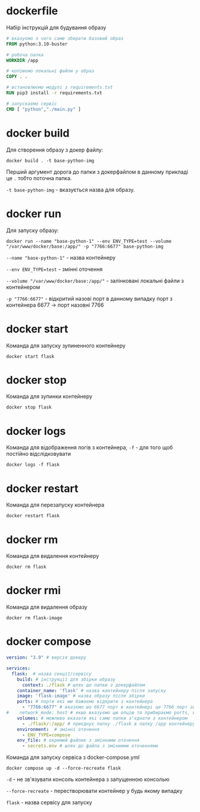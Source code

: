 # dockerfile
Набір інструкцій для будування образу

```dockerfile
# вказуємо з чого саме збирати базовий образ
FROM python:3.10-buster

# робоча папка
WORKDIR /app

# копіюємо локальні файли у образ
COPY . .

# встановлюємо модулі з requirements.txt
RUN pip3 install -r requirements.txt

# запускаємо сервіс
CMD [ "python","./main.py" ]
```

# docker build

Для створення образу з докер файлу: 
```commandline
docker build . -t base-python-img
```
Перший аргумент дорога до папки з докерфайлом в данному прикладі це ``.`` тобто поточна папка.

``-t base-python-img`` - вказується назва для образу.

# docker run

Для запуску образу:
```commandline
docker run --name "base-python-1" --env ENV_TYPE=test --volume "/var/www/docker/base:/app/" -p "7766:6677" base-python-img
```

``--name "base-python-1"`` - назва контейнеру

``--env ENV_TYPE=test`` - змінні оточення

``--volume "/var/www/docker/base:/app/"`` - залінковані локальні файли з контейнером

``-p "7766:6677"`` - відкритий назові порт в данному випадку порт з контейнера 6677 -> порт назовні 7766

# docker start
Команда для запуску зупиненного контейнеру
```commandline
docker start flask
```
# docker stop
Команда для зупинки контейнеру
```commandline
docker stop flask
```
# docker logs
Команда для відображення логів з контейнера, ``-f`` - для того щоб постійно відслідковувати
```commandline
docker logs -f flask
```
# docker restart
Команда для перезапуску контейнера
```commandline
docker restart flask
```

# docker rm
Команда для видалення контейнеру
```commandline
docker rm flask
```
# docker rmi
Команда для видалення образу
```commandline
docker rm flask-image
```
# docker compose

```yml
version: "3.9" # версія докеру

services:
  flask:  # назва секції/сервісу
    build: # інструкції для збірки образу
      context: ./flask # шлях до папки з докерфайлом
    container_name: 'flask' # назва контейнеру після запуску
    image: 'flask-image' # назва образу після збірки
    ports: # порти які ми бажаємо відкрити з контейнера 
      - "7766:6677" # вказємо шо 6677 порт в контейнері це 7766 порт зовні
#    network_mode: host # якшо вказуємо цю опцію то прибираємо ports, всі запущені сервіси в сенсі мережі вважаються запущеним на локальній машині
    volumes: # можливо вказати які саме папки з'єднати з контейнером
      - ./flask/:/app/ # приєднує папку ./flask в папку /app контейнеру
    environment:  # змінні оточення
      - ENV_TYPE=compose
    env_file: # окремий файлик з зміннами оточення
      - secrets.env # шлях до файла з зміниими оточеннями
```

Команда для запуску сервіса з docker-compose.yml
```commandline
docker compose up -d --force-recreate flask
```

``-d`` - не зв'язувати консоль контейнера з запущенною консолью

``--force-recreate`` - перестворювати контейнер у будь якому випадку

``flask`` - назва сервісу для запуску
